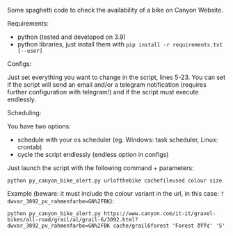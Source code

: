 Some spaghetti code to check the availability of a bike on Canyon Website.

Requirements:

* python (tested and developed on 3.9)
* python libraries, just install them with ```pip install -r requirements.txt [--user]```

Configs:

Just set everything you want to change in the script, lines 5-23. You can set if the script will send an email and/or a telegram notification (requires further configuration with telegram!) and if the script must execute endlessly.


Scheduling:

You have two options: 

* schedule with your os scheduler (eg. Windows: task scheduler, Linux: crontab)
* cycle the script endlessly (endless option in configs)

Just launch the script with the following command + parameters:

```
python py_canyon_bike_alert.py urlofthebike cachefileused colour size
```

Example (beware: it must include the colour variant in the url, in this case: ```?dwvar_3092_pv_rahmenfarbe=GN%2FBK```):

```
python py_canyon_bike_alert.py https://www.canyon.com/it-it/gravel-bikes/all-road/grail/al/grail-6/3092.html?dwvar_3092_pv_rahmenfarbe=GN%2FBK cache/grail6forest 'Forest ðŸŸ¢' 'S'
```